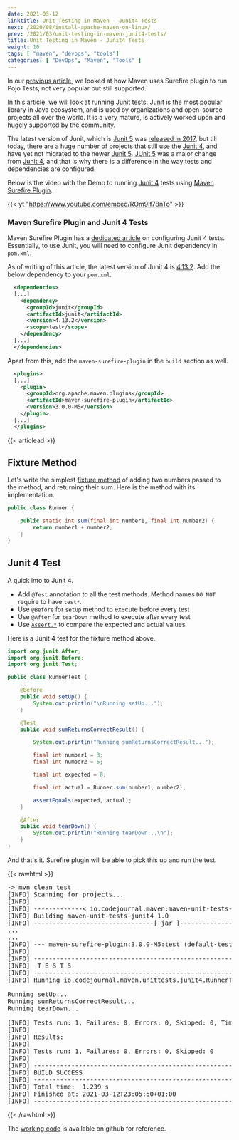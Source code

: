 ```yaml
---
date: 2021-03-12
linktitle: Unit Testing in Maven - Junit4 Tests
next: /2020/08/install-apache-maven-on-linux/
prev: /2021/03/unit-testing-in-maven-junit4-tests/
title: Unit Testing in Maven - Junit4 Tests
weight: 10
tags: [ "maven", "devops", "tools"]
categories: [ "DevOps", "Maven", "Tools" ]
---
```



In our [previous article][1], we looked at how Maven uses Surefire plugin to run Pojo Tests, not very popular but still supported.

In this article, we will look at running [Junit][2] tests. [Junit][2] is the most popular library in Java ecosystem, and is used by organizations and open-source projects all over the world. It is a very mature, is actively worked upon and hugely supported by the community.

The latest version of Junit, which is [Junit 5][3] was [released in 2017][4], but till today, there are a huge number of projects that still use the [Junit 4][5], and have yet not migrated to the newer [Junit 5][3]. [JUnit 5][3] was a major change from [Junit 4][5], and that is why there is a difference in the way tests and dependencies are configured.

Below is the video with the Demo to running [Junit 4][5] tests using [Maven Surefire Plugin][6].

{{< yt "https://www.youtube.com/embed/ROm9If78nTo" >}}





### Maven Surefire Plugin and Junit 4 Tests

Maven Surefire Plugin has a [dedicated article][7] on configuring Junit 4 tests. Essentially, to use Junit, you will need to configure Junit dependency in `pom.xml`.

As of writing of this article, the latest version of Junit 4 is [4.13.2][8]. Add the below dependency to your `pom.xml`.

```xml
  <dependencies>
  [...]
    <dependency>
      <groupId>junit</groupId>
      <artifactId>junit</artifactId>
      <version>4.13.2</version>
      <scope>test</scope>
    </dependency>
  [...]
  </dependencies>
```

Apart from this, add the `maven-surefire-plugin` in the `build` section as well.

```xml
  <plugins>
  [...]
    <plugin>
      <groupId>org.apache.maven.plugins</groupId>
      <artifactId>maven-surefire-plugin</artifactId>
      <version>3.0.0-M5</version>
    </plugin>
  [...]
  </plugins>
```





{{< articlead >}}

## Fixture Method

Let's write the simplest [fixture method][9] of adding two numbers passed to the method, and returning their sum. Here is the method with its implementation.

```java
public class Runner {

    public static int sum(final int number1, final int number2) {
        return number1 + number2;
    }
}
```





## Junit 4 Test

A quick into to Junit 4.

- Add `@Test` annotation to all the test methods. Method names `DO NOT` require to have `test*`.
- Use `@Before` for `setUp` method to execute before every test
- Use `@After` for `tearDown` method to execute after every test
- Use [`Assert.*`][10] to compare the expected and actual values

Here is a Junit 4 test for the fixture method above.

```java
import org.junit.After;
import org.junit.Before;
import org.junit.Test;

public class RunnerTest {

    @Before
    public void setUp() {
        System.out.println("\nRunning setUp...");
    }

    @Test
    public void sumReturnsCorrectResult() {

        System.out.println("Running sumReturnsCorrectResult...");

        final int number1 = 3;
        final int number2 = 5;

        final int expected = 8;

        final int actual = Runner.sum(number1, number2);

        assertEquals(expected, actual);
    }

    @After
    public void tearDown() {
        System.out.println("Running tearDown...\n");
    }
}
```

And that's it. Surefire plugin will be able to pick this up and run the test.


{{< rawhtml >}}
<pre class="code-output">
-> mvn clean test
[INFO] Scanning for projects...
[INFO] 
[INFO] -------------< io.codejournal.maven:maven-unit-tests-junit4 >-------------
[INFO] Building maven-unit-tests-junit4 1.0
[INFO] --------------------------------[ jar ]---------------------------------
...
...
[INFO] --- maven-surefire-plugin:3.0.0-M5:test (default-test) @ maven-unit-tests-junit4 ---
[INFO] 
[INFO] -------------------------------------------------------
[INFO]  T E S T S
[INFO] -------------------------------------------------------
[INFO] Running io.codejournal.maven.unittests.junit4.RunnerTest

Running setUp...
Running sumReturnsCorrectResult...
Running tearDown...

[INFO] Tests run: 1, Failures: 0, Errors: 0, Skipped: 0, Time elapsed: 0.035 s - in io.codejournal.maven.unittests.junit4.RunnerTest
[INFO] 
[INFO] Results:
[INFO] 
[INFO] Tests run: 1, Failures: 0, Errors: 0, Skipped: 0
[INFO] 
[INFO] ------------------------------------------------------------------------
[INFO] BUILD SUCCESS
[INFO] ------------------------------------------------------------------------
[INFO] Total time:  1.239 s
[INFO] Finished at: 2021-03-12T23:05:50+01:00
[INFO] ------------------------------------------------------------------------
</pre>
{{< /rawhtml >}}

The [working code][11] is available on github for reference.


  [1]: /2021/03/unit-testing-in-maven-junit4-tests/
  [2]: https://junit.org/
  [3]: https://junit.org/junit5/
  [4]: https://junit.org/junit5/docs/5.0.0/user-guide/#release-notes-5.0.0
  [5]: https://junit.org/junit4/
  [6]: https://maven.apache.org/surefire/maven-surefire-plugin/index.html
  [7]: https://maven.apache.org/surefire/maven-surefire-plugin/examples/junit.html
  [8]: https://mvnrepository.com/artifact/junit/junit
  [9]: https://en.wikipedia.org/wiki/Test_fixture
 [10]: https://junit.org/junit4/javadoc/latest/org/junit/Assert.html
 [11]: https://github.com/the-code-journal/maven-for-beginners/tree/main/010-unit-tests-junit4/final
